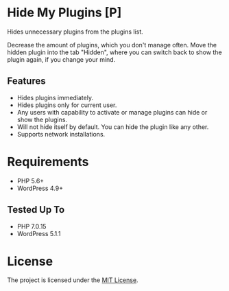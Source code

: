 # Hide My Plugins \[P\]
Hides unnecessary plugins from the plugins list.

Decrease the amount of plugins, which you don't manage often. Move the hidden plugin into the tab "Hidden", where you can switch back to show the plugin again, if you change your mind.

## Features
* Hides plugins immediately.
* Hides plugins only for current user.
* Any users with capability to activate or manage plugins can hide or show the plugins.
* Will not hide itself by default. You can hide the plugin like any other.
* Supports network installations.

# Requirements
* PHP 5.6+
* WordPress 4.9+

## Tested Up To
* PHP 7.0.15
* WordPress 5.1.1

# License
The project is licensed under the [MIT License](https://opensource.org/licenses/MIT).
